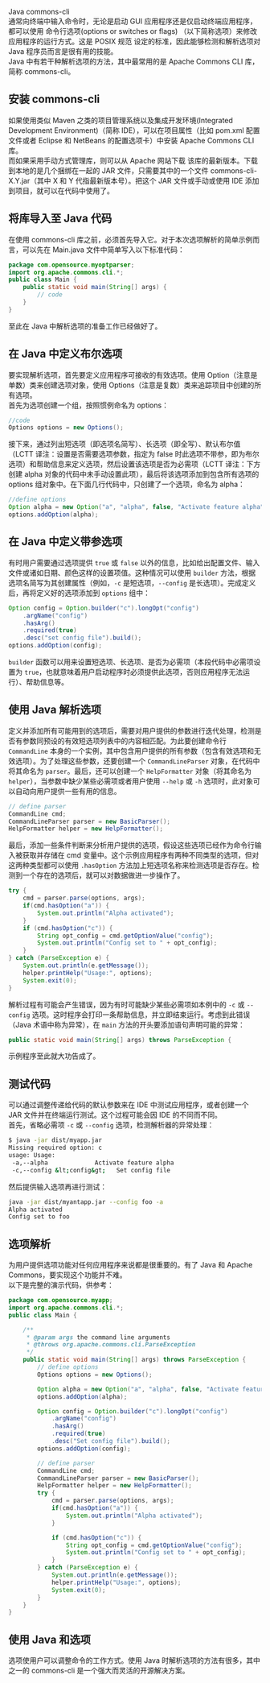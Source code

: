 Java commons-cli<br />通常向终端中输入命令时，无论是启动 GUI 应用程序还是仅启动终端应用程序，都可以使用 命令行选项(options or switches or flags) （以下简称选项）来修改应用程序的运行方式。这是 POSIX 规范 设定的标准，因此能够检测和解析选项对 Java 程序员而言是很有用的技能。<br />Java 中有若干种解析选项的方法，其中最常用的是 Apache Commons CLI 库，简称 commons-cli。
<a name="aga3d"></a>
## 安装 commons-cli
如果使用类似 Maven 之类的项目管理系统以及集成开发环境(Integrated Development Environment)（简称 IDE），可以在项目属性（比如 pom.xml 配置文件或者 Eclipse 和 NetBeans 的配置选项卡）中安装 Apache Commons CLI 库。<br />而如果采用手动方式管理库，则可以从 Apache 网站下载 该库的最新版本。下载到本地的是几个捆绑在一起的 JAR 文件，只需要其中的一个文件 commons-cli-X.Y.jar（其中 X 和 Y 代指最新版本号）。把这个 JAR 文件或手动或使用 IDE 添加到项目，就可以在代码中使用了。
<a name="SFKkf"></a>
## 将库导入至 Java 代码
在使用 commons-cli 库之前，必须首先导入它。对于本次选项解析的简单示例而言，可以先在 Main.java 文件中简单写入以下标准代码：
```java
package com.opensource.myoptparser;
import org.apache.commons.cli.*;
public class Main {
    public static void main(String[] args) {
        // code 
    }
}
```
至此在 Java 中解析选项的准备工作已经做好了。
<a name="hfaJt"></a>
## 在 Java 中定义布尔选项
要实现解析选项，首先要定义应用程序可接收的有效选项。使用 Option（注意是单数）类来创建选项对象，使用 Options（注意是复数）类来追踪项目中创建的所有选项。<br />首先为选项创建一个组，按照惯例命名为 options：
```java
//code    
Options options = new Options();
```
接下来，通过列出短选项（即选项名简写）、长选项（即全写）、默认布尔值（LCTT 译注：设置是否需要选项参数，指定为 false 时此选项不带参，即为布尔选项）和帮助信息来定义选项，然后设置该选项是否为必需项（LCTT 译注：下方创建 alpha 对象的代码中未手动设置此项），最后将该选项添加到包含所有选项的 options 组对象中。在下面几行代码中，只创建了一个选项，命名为 alpha：
```java
//define options
Option alpha = new Option("a", "alpha", false, "Activate feature alpha");
options.addOption(alpha);
```
<a name="KEXXp"></a>
## 在 Java 中定义带参选项
有时用户需要通过选项提供 `true` 或 `false` 以外的信息，比如给出配置文件、输入文件或诸如日期、颜色这样的设置项值。这种情况可以使用 `builder` 方法，根据选项名简写为其创建属性（例如，`-c` 是短选项，`--config` 是长选项）。完成定义后，再将定义好的选项添加到 `options` 组中：
```java
Option config = Option.builder("c").longOpt("config")
    .argName("config")
    .hasArg()
    .required(true)
    .desc("set config file").build();
options.addOption(config);
```
`builder` 函数可以用来设置短选项、长选项、是否为必需项（本段代码中必需项设置为 `true`，也就意味着用户启动程序时必须提供此选项，否则应用程序无法运行）、帮助信息等。
<a name="DUHX9"></a>
## 使用 Java 解析选项
定义并添加所有可能用到的选项后，需要对用户提供的参数进行迭代处理，检测是否有参数同预设的有效短选项列表中的内容相匹配。为此要创建命令行 `CommandLine` 本身的一个实例，其中包含用户提供的所有参数（包含有效选项和无效选项）。为了处理这些参数，还要创建一个 `CommandLineParser` 对象，在代码中将其命名为 `parser`。最后，还可以创建一个 `HelpFormatter` 对象（将其命名为 `helper`），当参数中缺少某些必需项或者用户使用 `--help` 或 `-h` 选项时，此对象可以自动向用户提供一些有用的信息。
```java
// define parser
CommandLine cmd;
CommandLineParser parser = new BasicParser();
HelpFormatter helper = new HelpFormatter();
```
最后，添加一些条件判断来分析用户提供的选项，假设这些选项已经作为命令行输入被获取并存储在 cmd 变量中。这个示例应用程序有两种不同类型的选项，但对这两种类型都可以使用 `.hasOption` 方法加上短选项名称来检测选项是否存在。检测到一个存在的选项后，就可以对数据做进一步操作了。
```java
try {
    cmd = parser.parse(options, args);
    if(cmd.hasOption("a")) {
        System.out.println("Alpha activated");
    }
    if (cmd.hasOption("c")) {
        String opt_config = cmd.getOptionValue("config");
        System.out.println("Config set to " + opt_config);
    }
} catch (ParseException e) {
    System.out.println(e.getMessage());
    helper.printHelp("Usage:", options);
    System.exit(0);
}
```
解析过程有可能会产生错误，因为有时可能缺少某些必需项如本例中的 `-c` 或 `--config` 选项。这时程序会打印一条帮助信息，并立即结束运行。考虑到此错误（Java 术语中称为异常），在 `main` 方法的开头要添加语句声明可能的异常：
```java
public static void main(String[] args) throws ParseException {
```
示例程序至此就大功告成了。
<a name="uJ68e"></a>
## 测试代码
可以通过调整传递给代码的默认参数来在 IDE 中测试应用程序，或者创建一个 JAR 文件并在终端运行测试。这个过程可能会因 IDE 的不同而不同。<br />首先，省略必需项 `-c` 或 `--config` 选项，检测解析器的异常处理：
```bash
$ java -jar dist/myapp.jar                 
Missing required option: c
usage: Usage:
 -a,--alpha             Activate feature alpha
 -c,--config &lt;config&gt;   Set config file
```
然后提供输入选项再进行测试：
```bash
java -jar dist/myantapp.jar --config foo -a
Alpha activated
Config set to foo
```
<a name="MtYus"></a>
## 选项解析
为用户提供选项功能对任何应用程序来说都是很重要的。有了 Java 和 Apache Commons，要实现这个功能并不难。<br />以下是完整的演示代码，供参考：
```java
package com.opensource.myapp;
import org.apache.commons.cli.*;
public class Main {

    /**
     * @param args the command line arguments
     * @throws org.apache.commons.cli.ParseException
     */ 
    public static void main(String[] args) throws ParseException {
        // define options
        Options options = new Options();

        Option alpha = new Option("a", "alpha", false, "Activate feature alpha");
        options.addOption(alpha);

        Option config = Option.builder("c").longOpt("config")
            .argName("config")
            .hasArg()
            .required(true)
            .desc("Set config file").build();
        options.addOption(config);

        // define parser
        CommandLine cmd;
        CommandLineParser parser = new BasicParser();
        HelpFormatter helper = new HelpFormatter();
        try {
            cmd = parser.parse(options, args);
            if(cmd.hasOption("a")) {
                System.out.println("Alpha activated");
            }

            if (cmd.hasOption("c")) {
                String opt_config = cmd.getOptionValue("config");
                System.out.println("Config set to " + opt_config);
            }
        } catch (ParseException e) {
            System.out.println(e.getMessage());
            helper.printHelp("Usage:", options);
            System.exit(0);
        }
    }
}
```
<a name="USKwX"></a>
## 使用 Java 和选项
选项使用户可以调整命令的工作方式。使用 Java 时解析选项的方法有很多，其中之一的 commons-cli 是一个强大而灵活的开源解决方案。
